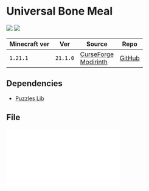 # Universal Bone Meal

![](https://i.imgur.com/q3CooZb.png)
![](https://youtu.be/_6uD6TSJ758)

| Minecraft ver | Ver      | Source                                                                                             | Repo                                                 |
| ------------- | -------- | -------------------------------------------------------------------------------------------------- | ---------------------------------------------------- |
| `1.21.1`      | `21.1.0` | [CurseForge](https://www.curseforge.com/minecraft/mc-mods/universal-bone-meal-forge)<br>[Modirinth](https://modrinth.com/mod/universal-bone-meal) | [GitHub](https://github.com/Fuzss/universalbonemeal) |

## Dependencies
- [Puzzles Lib](Puzzles%20Lib.md)

## File
![UniversalBoneMeal-v21.1.0-1.21.1-NeoForge](../src/mods/UniversalBoneMeal-v21.1.0-1.21.1-NeoForge.jar)
